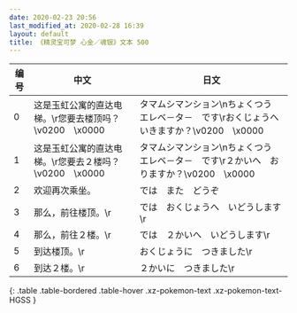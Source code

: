 ```yaml
---
date: 2020-02-23 20:56
last_modified_at: 2020-02-28 16:39
layout: default
title: 《精灵宝可梦 心金／魂银》文本 500
---
```

| 编号 | 中文 | 日文 |
| ---- | ---- | ---- |
| 0 | 这是玉虹公寓的直达电梯。\r您要去楼顶吗？\v0200　\x0000 | タマムシマンション\nちょくつう　エレベ－タ－　です\rおくじょうへ　いきますか？\v0200　\x0000 |
| 1 | 这是玉虹公寓的直达电梯。\r您要去２楼吗？\v0200　\x0000 | タマムシマンション\nちょくつう　エレベ－タ－　です\r２かいへ　おりますか？\v0200　\x0000 |
| 2 | 欢迎再次乘坐。 | では　また　どうぞ |
| 3 | 那么，前往楼顶。\r | では　おくじょうへ　いどうします\r |
| 4 | 那么，前往２楼。\r | では　２かいへ　いどうします\r |
| 5 | 到达楼顶。\r | おくじょうに　つきました\r |
| 6 | 到达２楼。\r | ２かいに　つきました\r |
{: .table .table-bordered .table-hover .xz-pokemon-text .xz-pokemon-text-HGSS }